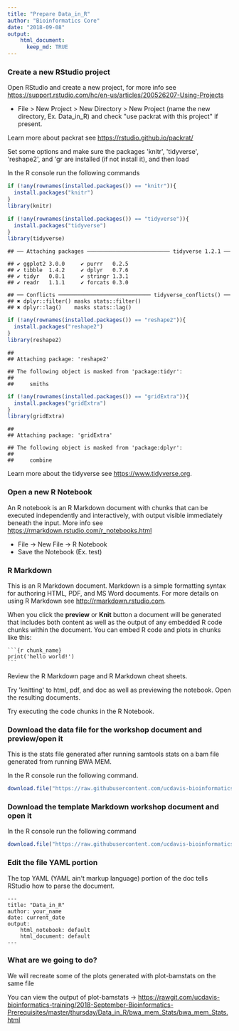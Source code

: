 ```yaml
---
title: "Prepare Data_in_R"
author: "Bioinformatics Core"
date: "2018-09-08"
output:
    html_document:
      keep_md: TRUE
---
```


### Create a new RStudio project

Open RStudio and create a new project, for more info see <https://support.rstudio.com/hc/en-us/articles/200526207-Using-Projects>

* File > New Project > New Directory > New Project (name the new directory, Ex. Data_in_R) and check "use packrat with this project" if present.

Learn more about packrat see <https://rstudio.github.io/packrat/>

Set some options and make sure the packages 'knitr', 'tidyverse', 'reshape2', and 'gr are installed (if not install it), and then load

In the R console run the following commands

```r
if (!any(rownames(installed.packages()) == "knitr")){
  install.packages("knitr")
}
library(knitr)

if (!any(rownames(installed.packages()) == "tidyverse")){
  install.packages("tidyverse")
}
library(tidyverse)
```

```
## ── Attaching packages ────────────────────────── tidyverse 1.2.1 ──
```

```
## ✔ ggplot2 3.0.0     ✔ purrr   0.2.5
## ✔ tibble  1.4.2     ✔ dplyr   0.7.6
## ✔ tidyr   0.8.1     ✔ stringr 1.3.1
## ✔ readr   1.1.1     ✔ forcats 0.3.0
```

```
## ── Conflicts ───────────────────────────── tidyverse_conflicts() ──
## ✖ dplyr::filter() masks stats::filter()
## ✖ dplyr::lag()    masks stats::lag()
```

```r
if (!any(rownames(installed.packages()) == "reshape2")){
  install.packages("reshape2")
}
library(reshape2)
```

```
## 
## Attaching package: 'reshape2'
```

```
## The following object is masked from 'package:tidyr':
## 
##     smiths
```

```r
if (!any(rownames(installed.packages()) == "gridExtra")){
  install.packages("gridExtra")
}
library(gridExtra)
```

```
## 
## Attaching package: 'gridExtra'
```

```
## The following object is masked from 'package:dplyr':
## 
##     combine
```

Learn more about the tidyverse see <https://www.tidyverse.org>.

### Open a new R Notebook

An R notebook is an R Markdown document with chunks that can be executed independently and interactively, with output visible immediately beneath the input. More info see <https://rmarkdown.rstudio.com/r_notebooks.html>

* File -> New File -> R Notebook
* Save the Notebook (Ex. test)

### R Markdown

This is an R Markdown document. Markdown is a simple formatting syntax for authoring HTML, PDF, and MS Word documents. For more details on using R Markdown see <http://rmarkdown.rstudio.com>.

When you click the **preview** or **Knit** button a document will be generated that includes both content as well as the output of any embedded R code chunks within the document. You can embed R code and plots in chunks like this:

<pre><code>```{r chunk_name}
print('hello world!')
```</code></pre>

Review the R Markdown page and R Markdown cheat sheets.

Try 'knitting' to html, pdf, and doc as well as previewing the notebook. Open the resulting documents.

Try executing the code chunks in the R Notebook.


### Download the data file for the workshop document and preview/open it

This is the stats file generated after running samtools stats on a bam file generated from running BWA MEM.

In the R console run the following command.

```r
download.file("https://raw.githubusercontent.com/ucdavis-bioinformatics-training/2018-September-Bioinformatics-Prerequisites/master/thursday/Data_in_R/bwa_mem_Stats.log", "bwa_mem_Stats.log")
```

### Download the template Markdown workshop document and open it

In the R console run the following command

```r
download.file("https://raw.githubusercontent.com/ucdavis-bioinformatics-training/2018-September-Bioinformatics-Prerequisites/master/thursday/Data_in_R/data_in_R.Rmd", "data_in_R.Rmd")
```

### Edit the file YAML portion

The top YAML (YAML ain't markup language) portion of the doc tells RStudio how to parse the document.

<pre><code>---
title: "Data_in_R"
author: your_name
date: current_date
output:
    html_notebook: default
    html_document: default
---</code></pre>


### What are we going to do?

We will recreate some of the plots generated with plot-bamstats on the same file

You can view the output of plot-bamstats -> <https://rawgit.com/ucdavis-bioinformatics-training/2018-September-Bioinformatics-Prerequisites/master/thursday/Data_in_R/bwa_mem_Stats/bwa_mem_Stats.html>
